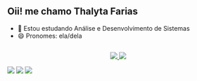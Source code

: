 ## Oii! me chamo Thalyta Farias

- 🌱 Estou estudando Análise e Desenvolvimento de Sistemas
- 😄 Pronomes: ela/dela

##
<div>
<p align='center'>
<a href="https://github.com/thalytafarias97">
<img src="https://github-readme-stats.vercel.app/api?username=thalytafarias97&show_icons=true&count_private=true&theme=radical">
<img src="https://github-readme-stats.vercel.app/api/top-langs/?username=thalytafarias97&layout=donut&theme=radical"></img>
</p>
</div>

<div> 
  <a href="https://www.linkedin.com/in/thalyta-farias-0227552b1/" target="_blank"><img src="https://img.shields.io/badge/-LinkedIn-%230077B5?style=for-the-badge&logo=linkedin&logoColor=white" target="_blank"></a> 
   <a href = "mailto:thalytafarias97@gmail.com"><img src="https://img.shields.io/badge/-Gmail-%23333?style=for-the-badge&logo=gmail&logoColor=white" target="_blank"></a>
  <a href="https://instagram.com/thaly.frs" target="_blank"><img src="https://img.shields.io/badge/-Instagram-%23E4405F?style=for-the-badge&logo=instagram&logoColor=white" target="_blank"></a>
</div>
